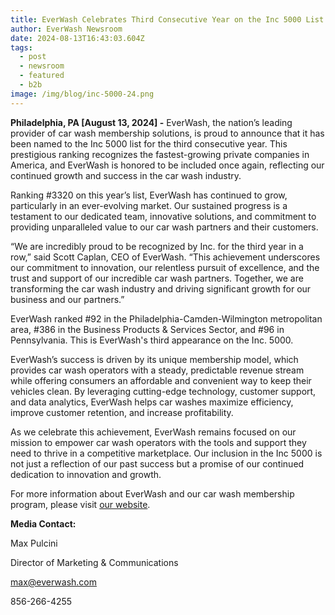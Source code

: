 ```yaml
---
title: EverWash Celebrates Third Consecutive Year on the Inc 5000 List
author: EverWash Newsroom
date: 2024-08-13T16:43:03.604Z
tags:
  - post
  - newsroom
  - featured
  - b2b
image: /img/blog/inc-5000-24.png
---
```

**Philadelphia, PA \[August 13, 2024] -** EverWash, the nation’s leading provider of car wash membership solutions, is proud to announce that it has been named to the Inc 5000 list for the third consecutive year. This prestigious ranking recognizes the fastest-growing private companies in America, and EverWash is honored to be included once again, reflecting our continued growth and success in the car wash industry.

Ranking #3320 on this year’s list, EverWash has continued to grow, particularly in an ever-evolving market. Our sustained progress is a testament to our dedicated team, innovative solutions, and commitment to providing unparalleled value to our car wash partners and their customers.

“We are incredibly proud to be recognized by Inc. for the third year in a row,” said Scott Caplan, CEO of EverWash. “This achievement underscores our commitment to innovation, our relentless pursuit of excellence, and the trust and support of our incredible car wash partners. Together, we are transforming the car wash industry and driving significant growth for our business and our partners.”

EverWash ranked #92 in the Philadelphia-Camden-Wilmington metropolitan area, #386 in the Business Products & Services Sector, and #96 in Pennsylvania. This is EverWash's third appearance on the Inc. 5000.

EverWash’s success is driven by its unique membership model, which provides car wash operators with a steady, predictable revenue stream while offering consumers an affordable and convenient way to keep their vehicles clean. By leveraging cutting-edge technology, customer support, and data analytics, EverWash helps car washes maximize efficiency, improve customer retention, and increase profitability.

As we celebrate this achievement, EverWash remains focused on our mission to empower car wash operators with the tools and support they need to thrive in a competitive marketplace. Our inclusion in the Inc 5000 is not just a reflection of our past success but a promise of our continued dedication to innovation and growth.

For more information about EverWash and our car wash membership program, please visit [our website](https://www.everwash.com/wash-owners).

**Media Contact:**

Max Pulcini

Director of Marketing & Communications

[max@everwash.com](mailto:max@everwash.com)

856-266-4255